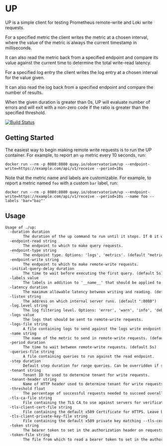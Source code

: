 # UP

UP is a simple client for testing Prometheus remote-write and Loki write requests.

For a specified metric the client writes the metric at a chosen interval, where the value of the metric is always the current timestamp in milliseconds. 

It can also read the metric back from a specified endpoint and compare its value against the current time to determine the total write-read latency.

For a specified log entry the client writes the log entry at a chosen interval for the value given. 

It can also read the log back from a specified endpoint and compare the number of results.

When the given duration is greater than 0s, UP will evaluate number of errors and will exit with a non-zero code if the ratio is greater than the specified threshold.

[![Build Status](https://cloud.drone.io/api/badges/observatorium/up/status.svg)](https://cloud.drone.io/observatorium/up)

## Getting Started

The easiest way to begin making remote write requests is to run the UP container.
For example, to report an `up` metric every 10 seconds, run:

```shell
docker run --rm -p 8080:8080 quay.io/observatorium/up --endpoint-write=https://example.com/api/v1/receive --period=10s
```

Note that the metric name and labels are customizable.
For example, to report a metric named `foo` with a custom `bar` label, run:

```shell
docker run --rm -p 8080:8080 quay.io/observatorium/up --endpoint-write=https://example.com/api/v1/receive --period=10s --name foo --labels 'bar="baz"'
```

## Usage

[embedmd]:# (tmp/help.txt)
```txt
Usage of ./up:
  -duration duration
    	The duration of the up command to run until it stops. If 0 it will not stop until the process is terminated. (default 5m0s)
  -endpoint-read string
    	The endpoint to which to make query requests.
  -endpoint-type string
    	The endpoint type. Options: 'logs', 'metrics'. (default "metrics")
  -endpoint-write string
    	The endpoint to which to make remote-write requests.
  -initial-query-delay duration
    	The time to wait before executing the first query. (default 5s)
  -labels value
    	The labels in addition to '__name__' that should be applied to remote-write requests.
  -latency duration
    	The maximum allowable latency between writing and reading. (default 15s)
  -listen string
    	The address on which internal server runs. (default ":8080")
  -log.level string
    	The log filtering level. Options: 'error', 'warn', 'info', 'debug'. (default "info")
  -logs value
    	The logs that should be sent to remote-write requests.
  -logs-file string
    	A file containing logs to send against the logs write endpoint.
  -name string
    	The name of the metric to send in remote-write requests. (default "up")
  -period duration
    	The time to wait between remote-write requests. (default 5s)
  -queries-file string
    	A file containing queries to run against the read endpoint.
  -step duration
    	Default step duration for range queries. Can be overridden if step is set in query spec. (default 5m0s)
  -tenant string
    	Tenant ID to used to determine tenant for write requests.
  -tenant-header string
    	Name of HTTP header used to determine tenant for write requests. (default "tenant_id")
  -threshold float
    	The percentage of successful requests needed to succeed overall. 0 - 1. (default 0.9)
  -tls-ca-file string
    	File containing the TLS CA to use against servers for verification. If no CA is specified, there won't be any verification.
  -tls-client-cert-file string
    	File containing the default x509 Certificate for HTTPS. Leave blank to disable TLS.
  -tls-client-private-key-file string
    	File containing the default x509 private key matching --tls-cert-file. Leave blank to disable TLS.
  -token string
    	The bearer token to set in the authorization header on requests. Takes predence over --token-file if set.
  -token-file string
    	The file from which to read a bearer token to set in the authorization header on requests.
```
